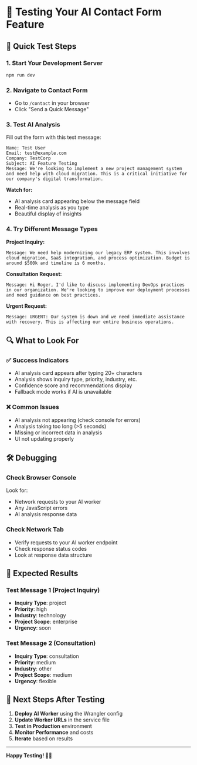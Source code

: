# 🧪 **Testing Your AI Contact Form Feature**

## 🚀 **Quick Test Steps**

### **1. Start Your Development Server**
```bash
npm run dev
```

### **2. Navigate to Contact Form**
- Go to `/contact` in your browser
- Click "Send a Quick Message"

### **3. Test AI Analysis**
Fill out the form with this test message:

```
Name: Test User
Email: test@example.com
Company: TestCorp
Subject: AI Feature Testing
Message: We're looking to implement a new project management system and need help with cloud migration. This is a critical initiative for our company's digital transformation.
```

**Watch for:**
- AI analysis card appearing below the message field
- Real-time analysis as you type
- Beautiful display of insights

### **4. Try Different Message Types**

**Project Inquiry:**
```
Message: We need help modernizing our legacy ERP system. This involves cloud migration, SaaS integration, and process optimization. Budget is around $500k and timeline is 6 months.
```

**Consultation Request:**
```
Message: Hi Roger, I'd like to discuss implementing DevOps practices in our organization. We're looking to improve our deployment processes and need guidance on best practices.
```

**Urgent Request:**
```
Message: URGENT: Our system is down and we need immediate assistance with recovery. This is affecting our entire business operations.
```

## 🔍 **What to Look For**

### **✅ Success Indicators**
- AI analysis card appears after typing 20+ characters
- Analysis shows inquiry type, priority, industry, etc.
- Confidence score and recommendations display
- Fallback mode works if AI is unavailable

### **❌ Common Issues**
- AI analysis not appearing (check console for errors)
- Analysis taking too long (>5 seconds)
- Missing or incorrect data in analysis
- UI not updating properly

## 🛠 **Debugging**

### **Check Browser Console**
Look for:
- Network requests to your AI worker
- Any JavaScript errors
- AI analysis response data

### **Check Network Tab**
- Verify requests to your AI worker endpoint
- Check response status codes
- Look at response data structure

## 🎯 **Expected Results**

### **Test Message 1 (Project Inquiry)**
- **Inquiry Type**: project
- **Priority**: high
- **Industry**: technology
- **Project Scope**: enterprise
- **Urgency**: soon

### **Test Message 2 (Consultation)**
- **Inquiry Type**: consultation
- **Priority**: medium
- **Industry**: other
- **Project Scope**: medium
- **Urgency**: flexible

## 🚀 **Next Steps After Testing**

1. **Deploy AI Worker** using the Wrangler config
2. **Update Worker URLs** in the service file
3. **Test in Production** environment
4. **Monitor Performance** and costs
5. **Iterate** based on results

---

**Happy Testing! 🤖✨**
